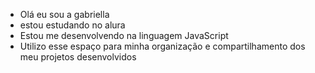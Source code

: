 - Olá eu sou a gabriella
- estou estudando no alura
- Estou me desenvolvendo na linguagem JavaScript
- Utilizo esse espaço para minha organização e compartilhamento dos meu projetos desenvolvidos

